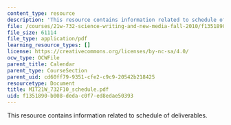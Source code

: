 ```yaml
---
content_type: resource
description: 'This resource contains information related to schedule of deliverables. '
file: /courses/21w-732-science-writing-and-new-media-fall-2010/f1351890b008dedac0f7ed8edae50393_MIT21W_732F10_schedule.pdf
file_size: 61114
file_type: application/pdf
learning_resource_types: []
license: https://creativecommons.org/licenses/by-nc-sa/4.0/
ocw_type: OCWFile
parent_title: Calendar
parent_type: CourseSection
parent_uid: cd60ff79-9351-cfe2-c9c9-20542b218425
resourcetype: Document
title: MIT21W_732F10_schedule.pdf
uid: f1351890-b008-deda-c0f7-ed8edae50393
---
```

This resource contains information related to schedule of deliverables. 